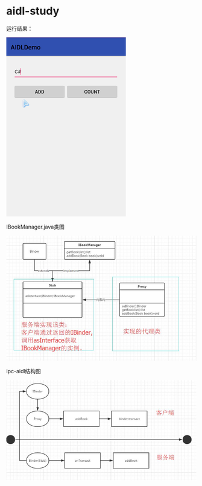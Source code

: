 # aidl-study

运行结果：

![aidldemo运行结果图](AIDLDemo/aidldemo.gif)

IBookManager.java类图

![aidl接口生成的类图](AIDLDemo/IBookManager.jpg)

ipc-aidl结构图

![ipc-aidl结构图](AIDLDemo/ipc-aidl.jpg)